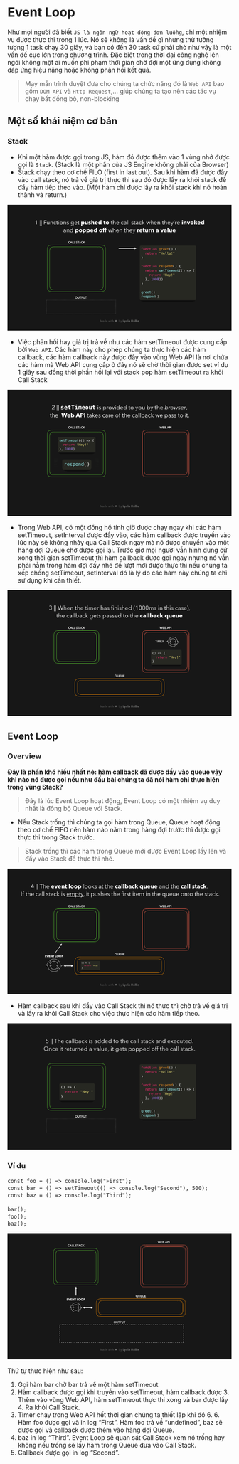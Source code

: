 # Event Loop

Như mọi người đã biết `JS là ngôn ngữ hoạt động đơn luồng`, chỉ một nhiệm vụ được thực thi trong 1 lúc. 
Nó sẽ không là vấn đề gì nhưng thử tưởng tượng 1 task chạy 30 giây, và bạn có đến 30 task cứ phải chờ như vậy là một vấn đề cực lớn trong chương trình. 
Đặc biệt trong thời đại công nghệ lên ngôi không một ai muốn phí phạm thời gian chờ đợi một ứng dụng không đáp ứng hiệu năng hoặc không phản hồi kết quả.

> May mắn trình duyệt đưa cho chúng ta chức năng đó là `Web API` bao gồm `DOM API` và `Http Request`,… giúp chúng ta tạo nên các tác vụ chạy bất đồng bộ, non-blocking

## Một số khái niệm cơ bản

### Stack

- Khi một hàm được gọi trong JS, hàm đó được thêm vào 1 vùng nhớ được gọi là `Stack`. (Stack là một phần của JS Engine không phải của Browser)
- Stack chạy theo cơ chế FILO (first in last out). Sau khi hàm đã được đẩy vào call stack, nó trả về giá trị thực thi sau đó được lấy ra khỏi stack để đẩy hàm tiếp theo vào. (Một hàm chỉ được lấy ra khỏi stack khi nó hoàn thành và return.)

![Stack](465aff14-91bc-4b28-b565-e967c78e63cc.gif)

- Việc phản hồi hay giá trị trả về như các hàm setTimeout được cung cấp bởi `Web API`. Các hàm này cho phép chúng ta thực hiện các hàm callback, các hàm callback này được đẩy vào vùng Web API là nơi chứa các hàm mà Web API cung cấp ở đây nó sẽ chờ thời gian được set ví dụ 1 giây sau đồng thời phẩn hồi lại với stack pop hàm setTimeout ra khỏi Call Stack

![Web API](4087995e-d13b-40ab-9e19-bd08e8f66af5.gif)

- Trong Web API, có một đồng hồ tính giờ được chạy ngay khi các hàm setTimeout, setInterval được đẩy vào, các hàm callback được truyền vào lúc này sẽ không nhảy qua Call Stack ngay mà nó được chuyển vào một hàng đợi Queue chờ được gọi lại. Trước giờ mọi người vẫn hình dung cứ xong thời gian setTimeout thì hàm callback được gọi ngay nhưng nó vẫn phải nằm trong hàm đợi đấy nhé đế lượt mới được thực thi nếu chúng ta xếp chồng setTimeout, setInterval đó là lý do các hàm này chúng ta chỉ sử dụng khi cần thiết.

![Queue](a8de5abc-f96e-411d-919f-cf60f79f283f.gif)

## Event Loop

### Overview

**Đây là phần khó hiểu nhất nè: hàm callback đã được đẩy vào queue vậy khi nào nó được gọi nếu như đầu bài chúng ta đã nói hàm chỉ thực hiện trong vùng Stack?**
> Đây là lúc Event Loop hoạt động, Event Loop có một nhiệm vụ duy nhất là đồng bộ Queue với Stack.

- Nếu Stack trống thì chúng ta gọi hàm trong Queue, Queue hoạt động theo cơ chế FIFO nên hàm nào nằm trong hàng đợi trước thì được gọi thực thi trong Stack trước.
> Stack trống thì các hàm trong Queue mới được Event Loop lấy lên và đẩy vào Stack để thực thi nhé.

![Event Loop](73727aff-e427-4154-aa8a-f0a1f497b054.gif)

- Hàm callback sau khi đẩy vào Call Stack thì nó thực thì chờ trả về giá trị và lấy ra khỏi Call Stack cho việc thực hiện các hàm tiếp theo.

![Event Loop](a5e7d75c-8569-4c28-a76e-0d4d82fb7452.gif)

### Ví dụ

```JS
const foo = () => console.log("First");
const bar = () => setTimeout(() => console.log("Second"), 500);
const baz = () => console.log("Third");

bar();
foo();
baz();
```

![Run](d246bb69-3746-45e6-85e3-de05c3c29801.gif)

Thứ tự thực hiện như sau:

1. Gọi hàm bar chờ bar trả về một hàm setTimeout
2. Hàm callback được gọi khi truyền vào setTimeout, hàm callback được 3. Thêm vào vùng Web API, hàm setTimeout thực thi xong và bar được lấy 4. Ra khỏi Call Stack.
5. Timer chạy trong Web API hết thời gian chúng ta thiết lập khi đó 6. 6. Hàm foo được gọi và in log “First”. Hàm foo trả về “undefined”, baz sẽ được gọi và callback được thêm vào hàng đợi Queue.
7. baz in log “Third”. Event Loop sẽ quan sát Call Stack xem nó trống hay không nếu trống sẽ lấy hàm trong Queue đưa vào Call Stack.
8. Callback được gọi in log “Second”.